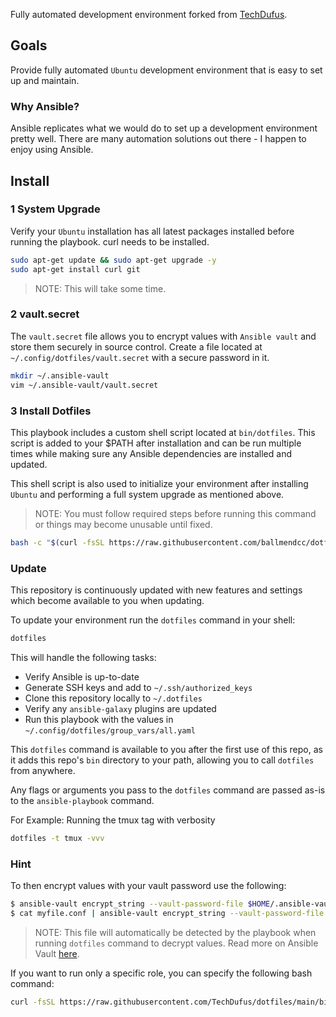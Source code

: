 Fully automated development environment forked from [TechDufus](https://www.twitch.tv/TechDufus).

## Goals

Provide fully automated `Ubuntu` development environment that is easy to set up and maintain.

### Why Ansible?

Ansible replicates what we would do to set up a development environment pretty well. There are many automation solutions out there - I happen to enjoy using Ansible.

## Install

### 1 System Upgrade

Verify your `Ubuntu` installation has all latest packages installed before running the playbook. curl needs to be installed.

```bash
sudo apt-get update && sudo apt-get upgrade -y
sudo apt-get install curl git
```

> NOTE: This will take some time.

### 2 vault.secret

The `vault.secret` file allows you to encrypt values with `Ansible vault` and store them securely in source control. Create a file located at `~/.config/dotfiles/vault.secret` with a secure password in it.

```bash
mkdir ~/.ansible-vault
vim ~/.ansible-vault/vault.secret
```

### 3 Install Dotfiles

This playbook includes a custom shell script located at `bin/dotfiles`. This script is added to your $PATH after installation and can be run multiple times while making sure any Ansible dependencies are installed and updated.

This shell script is also used to initialize your environment after installing `Ubuntu` and performing a full system upgrade as mentioned above.

> NOTE: You must follow required steps before running this command or things may become unusable until fixed.

```bash
bash -c "$(curl -fsSL https://raw.githubusercontent.com/ballmendcc/dotfiles/main/bin/dotfiles)"
```


### Update

This repository is continuously updated with new features and settings which become available to you when updating.

To update your environment run the `dotfiles` command in your shell:

```bash
dotfiles
```

This will handle the following tasks:

- Verify Ansible is up-to-date
- Generate SSH keys and add to `~/.ssh/authorized_keys`
- Clone this repository locally to `~/.dotfiles`
- Verify any `ansible-galaxy` plugins are updated
- Run this playbook with the values in `~/.config/dotfiles/group_vars/all.yaml`

This `dotfiles` command is available to you after the first use of this repo, as it adds this repo's `bin` directory to your path, allowing you to call `dotfiles` from anywhere.

Any flags or arguments you pass to the `dotfiles` command are passed as-is to the `ansible-playbook` command.

For Example: Running the tmux tag with verbosity
```bash
dotfiles -t tmux -vvv
```

### Hint
To then encrypt values with your vault password use the following:

```bash
$ ansible-vault encrypt_string --vault-password-file $HOME/.ansible-vault/vault.secret "mynewsecret" --name "MY_SECRET_VAR"
$ cat myfile.conf | ansible-vault encrypt_string --vault-password-file $HOME/.ansible-vault/vault.secret --stdin-name "myfile"
```

> NOTE: This file will automatically be detected by the playbook when running `dotfiles` command to decrypt values. Read more on Ansible Vault [here](https://docs.ansible.com/ansible/latest/user_guide/vault.html).

If you want to run only a specific role, you can specify the following bash command:
```bash
curl -fsSL https://raw.githubusercontent.com/TechDufus/dotfiles/main/bin/dotfiles | bash -s -- --tags comma,seperated,tags
```